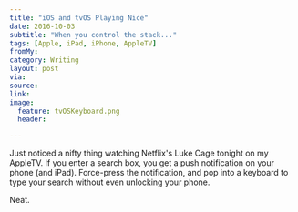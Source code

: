 ```yaml
---
title: "iOS and tvOS Playing Nice"
date: 2016-10-03
subtitle: "When you control the stack..."
tags: [Apple, iPad, iPhone, AppleTV]
fromMy: 
category: Writing
layout: post
via: 
source: 
link: 
image:
  feature: tvOSKeyboard.png
  header:

---
```

Just noticed a nifty thing watching Netflix's Luke Cage tonight on my AppleTV. If you enter a search box, you get a push notification on your phone (and iPad).  Force-press the notification, and pop into a keyboard to type your search without even unlocking your phone.

Neat.


<!-- #Apple, #iPad, #iPhone, #AppleTV -->
